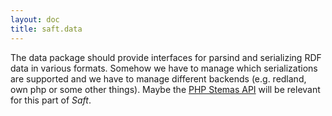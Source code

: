 ```yaml
---
layout: doc
title: saft.data
---
```


The data package should provide interfaces for parsind and serializing RDF data in various formats.
Somehow we have to manage which serializations are supported and we have to manage different backends (e.g. redland, own php or some other things).
Maybe the [PHP Stemas API](http://php.net/manual/en/book.stream.php) will be relevant for this part of _Saft_.
